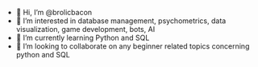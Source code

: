 - 👋 Hi, I’m @brolicbacon
- 👀 I’m interested in database management, psychometrics, data visualization, game development, bots, AI
- 🌱 I’m currently learning Python and SQL
- 💞️ I’m looking to collaborate on any beginner related topics concerning python and SQL

<!---
brolicbacon/brolicbacon is a ✨ special ✨ repository because its `README.md` (this file) appears on your GitHub profile.
You can click the Preview link to take a look at your changes.
--->
